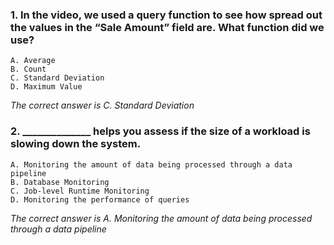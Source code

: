 ### 1. In the video, we used a query function to see how spread out the values in the “Sale Amount” field are. What function did we use? 
    A. Average
    B. Count
    C. Standard Deviation 
    D. Maximum Value

_The correct answer is C. Standard Deviation_
### 2. ______________ helps you assess if the size of a workload is slowing down the system. 
    A. Monitoring the amount of data being processed through a data pipeline
    B. Database Monitoring
    C. Job-level Runtime Monitoring
    D. Monitoring the performance of queries

_The correct answer is A. Monitoring the amount of data being processed through a data pipeline_
